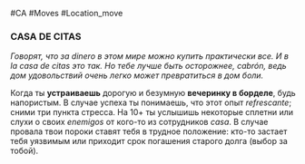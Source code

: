 #CA #Moves #Location_move

### CASA DE CITAS
*Говорят, что за dinero в этом мире можно купить практически все. И в la casa de citas это так. Но тебе лучше быть осторожнее, cabrón, ведь дом удовольствий очень легко может превратиться в дом боли.*

Когда ты **устраиваешь** дорогую и безумную **вечеринку в борделе**, будь напористым. В случае успеха ты понимаешь, что этот опыт *refrescante*; сними три пункта стресса. На 10+ ты услышишь некоторые сплетни или слухи о своих *enemigos* от кого-то из сотрудников *casa*. В случае провала твои пороки ставят тебя в трудное положение: кто-то застает тебя уязвимым или приходит срок погашения старого долга (выбор за тобой).